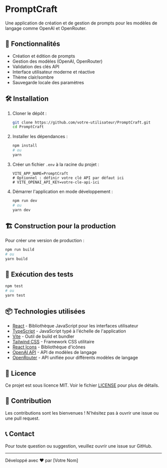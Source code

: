 # PromptCraft

Une application de création et de gestion de prompts pour les modèles de langage comme OpenAI et OpenRouter.

## 🚀 Fonctionnalités

- Création et édition de prompts
- Gestion des modèles (OpenAI, OpenRouter)
- Validation des clés API
- Interface utilisateur moderne et réactive
- Thème clair/sombre
- Sauvegarde locale des paramètres

## 🛠 Installation

1. Cloner le dépôt :
   ```bash
   git clone https://github.com/votre-utilisateur/PromptCraft.git
   cd PromptCraft
   ```

2. Installer les dépendances :
   ```bash
   npm install
   # ou
   yarn
   ```

3. Créer un fichier `.env` à la racine du projet :
   ```env
   VITE_APP_NAME=PromptCraft
   # Optionnel : définir votre clé API par défaut ici
   # VITE_OPENAI_API_KEY=votre-cle-api-ici
   ```

4. Démarrer l'application en mode développement :
   ```bash
   npm run dev
   # ou
   yarn dev
   ```

## 🏗 Construction pour la production

Pour créer une version de production :

```bash
npm run build
# ou
yarn build
```

## 🧪 Exécution des tests

```bash
npm test
# ou
yarn test
```

## 📦 Technologies utilisées

- [React](https://reactjs.org/) - Bibliothèque JavaScript pour les interfaces utilisateur
- [TypeScript](https://www.typescriptlang.org/) - JavaScript typé à l'échelle de l'application
- [Vite](https://vitejs.dev/) - Outil de build et bundler
- [Tailwind CSS](https://tailwindcss.com/) - Framework CSS utilitaire
- [React Icons](https://react-icons.github.io/react-icons/) - Bibliothèque d'icônes
- [OpenAI API](https://platform.openai.com/) - API de modèles de langage
- [OpenRouter](https://openrouter.ai/) - API unifiée pour différents modèles de langage

## 📝 Licence

Ce projet est sous licence MIT. Voir le fichier [LICENSE](LICENSE) pour plus de détails.

## 🤝 Contribution

Les contributions sont les bienvenues ! N'hésitez pas à ouvrir une issue ou une pull request.

## 📞 Contact

Pour toute question ou suggestion, veuillez ouvrir une issue sur GitHub.

---

Développé avec ❤️ par [Votre Nom]

